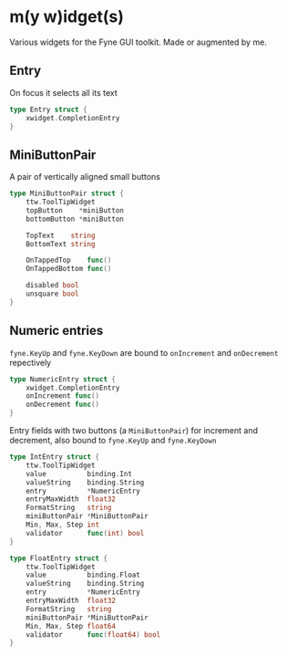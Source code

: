 # m(y w)idget(s)

Various widgets for the Fyne GUI toolkit. Made or augmented by me.

## Entry

On focus it selects all its text

```Go
type Entry struct {
    xwidget.CompletionEntry
}
```

## MiniButtonPair

A pair of vertically aligned small buttons

```Go
type MiniButtonPair struct {
    ttw.ToolTipWidget
    topButton    *miniButton
    bottomButton *miniButton

    TopText    string
    BottomText string

    OnTappedTop    func()
    OnTappedBottom func()

    disabled bool
    unsquare bool
}
```


## Numeric entries

`fyne.KeyUp` and `fyne.KeyDown` are bound to `onIncrement` and `onDecrement` repectively

```Go
type NumericEntry struct {
    xwidget.CompletionEntry
    onIncrement func()
    onDecrement func()
}
```

Entry fields with two buttons (a `MiniButtonPair`) for increment and decrement, also bound to `fyne.KeyUp` and `fyne.KeyDown`


```Go
type IntEntry struct {
    ttw.ToolTipWidget
    value          binding.Int
    valueString    binding.String
    entry          *NumericEntry
    entryMaxWidth  float32
    FormatString   string
    miniButtonPair *MiniButtonPair
    Min, Max, Step int
    validator      func(int) bool
}

type FloatEntry struct {
    ttw.ToolTipWidget
    value          binding.Float
    valueString    binding.String
    entry          *NumericEntry
    entryMaxWidth  float32
    FormatString   string
    miniButtonPair *MiniButtonPair
    Min, Max, Step float64
    validator      func(float64) bool
}
```